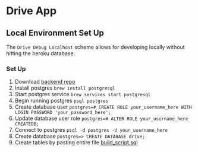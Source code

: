 # Drive App

## Local Environment Set Up
The `Drive Debug Localhost` scheme allows for developing locally without hitting the heroku database.

### Set Up
1. Download [backend repo](https://github.com/Drive-iOS/Drive-API)
2. Install postgres `brew install postgresql`
3. Start postgres service `brew services start postgresql`
4. Begin running postgres `psql postgres`
5. Create database user `postgres=# CREATE ROLE your_username_here WITH LOGIN PASSWORD 'your_password_here';`
6. Update database user role `postgres=# ALTER ROLE your_username_here CREATEDB;`
7. Connect to postgres `psql -d postgres -U your_username_here`
8. Create database `postgres=> CREATE DATABASE drive;`
9. Create tables by pasting entire file [build_script.sql](https://github.com/Drive-iOS/Drive-API/blob/main/postgres/release1.0.0/build_script.sql)